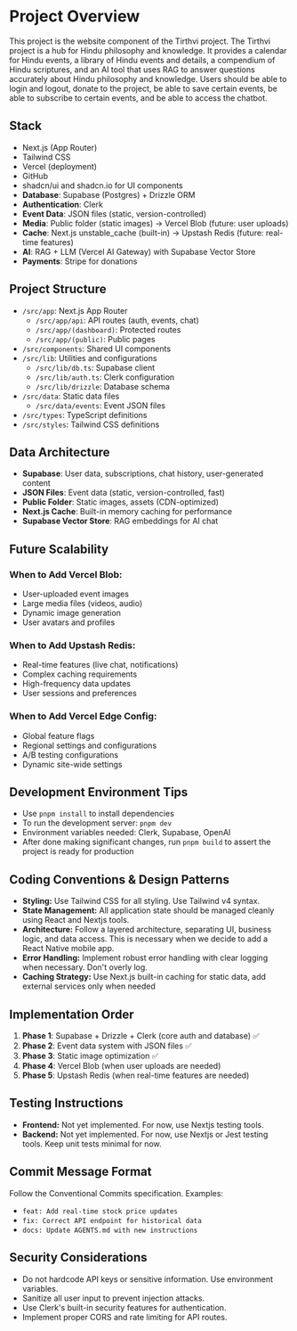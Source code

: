 # Project Overview

This project is the website component of the Tirthvi project. The Tirthvi project is a hub for Hindu philosophy and knowledge. It provides a calendar for Hindu events,
a library of Hindu events and details, a compendium of Hindu scriptures, and an AI tool that uses RAG to answer questions accurately about Hindu philosophy and knowledge.
Users should be able to login and logout, donate to the project, be able to save certain events, be able to subscribe to certain events, and be able to access the chatbot.

## Stack

- Next.js (App Router)
- Tailwind CSS
- Vercel (deployment)
- GitHub
- shadcn/ui and shadcn.io for UI components
- **Database**: Supabase (Postgres) + Drizzle ORM
- **Authentication**: Clerk
- **Event Data**: JSON files (static, version-controlled)
- **Media**: Public folder (static images) → Vercel Blob (future: user uploads)
- **Cache**: Next.js unstable_cache (built-in) → Upstash Redis (future: real-time features)
- **AI**: RAG + LLM (Vercel AI Gateway) with Supabase Vector Store
- **Payments**: Stripe for donations

## Project Structure

- `/src/app`: Next.js App Router
    - `/src/app/api`: API routes (auth, events, chat)
    - `/src/app/(dashboard)`: Protected routes
    - `/src/app/(public)`: Public pages
- `/src/components`: Shared UI components
- `/src/lib`: Utilities and configurations
    - `/src/lib/db.ts`: Supabase client
    - `/src/lib/auth.ts`: Clerk configuration
    - `/src/lib/drizzle`: Database schema
- `/src/data`: Static data files
    - `/src/data/events`: Event JSON files
- `/src/types`: TypeScript definitions
- `/src/styles`: Tailwind CSS definitions

## Data Architecture

- **Supabase**: User data, subscriptions, chat history, user-generated content
- **JSON Files**: Event data (static, version-controlled, fast)
- **Public Folder**: Static images, assets (CDN-optimized)
- **Next.js Cache**: Built-in memory caching for performance
- **Supabase Vector Store**: RAG embeddings for AI chat

## Future Scalability

### **When to Add Vercel Blob:**
- User-uploaded event images
- Large media files (videos, audio)
- Dynamic image generation
- User avatars and profiles

### **When to Add Upstash Redis:**
- Real-time features (live chat, notifications)
- Complex caching requirements
- High-frequency data updates
- User sessions and preferences

### **When to Add Vercel Edge Config:**
- Global feature flags
- Regional settings and configurations
- A/B testing configurations
- Dynamic site-wide settings

## Development Environment Tips

- Use `pnpm install` to install dependencies
- To run the development server: `pnpm dev`
- Environment variables needed: Clerk, Supabase, OpenAI
- After done making significant changes, run `pnpm build` to assert the project is ready for production

## Coding Conventions & Design Patterns

- **Styling:** Use Tailwind CSS for all styling. Use Tailwind v4 syntax.
- **State Management:** All application state should be managed cleanly using React and Nextjs tools.
- **Architecture:** Follow a layered architecture, separating UI, business logic, and data access. This is necessary when we decide to add a React Native mobile app.
- **Error Handling:** Implement robust error handling with clear logging when necessary. Don't overly log.
- **Caching Strategy:** Use Next.js built-in caching for static data, add external services only when needed

## Implementation Order

1. **Phase 1**: Supabase + Drizzle + Clerk (core auth and database) ✅
2. **Phase 2**: Event data system with JSON files ✅
3. **Phase 3**: Static image optimization ✅
4. **Phase 4**: Vercel Blob (when user uploads are needed)
5. **Phase 5**: Upstash Redis (when real-time features are needed)

## Testing Instructions

- **Frontend:** Not yet implemented. For now, use Nextjs testing tools.
- **Backend:** Not yet implemented. For now, use Nextjs or Jest testing tools.
Keep unit tests minimal for now.

## Commit Message Format

Follow the Conventional Commits specification. Examples:
- `feat: Add real-time stock price updates`
- `fix: Correct API endpoint for historical data`
- `docs: Update AGENTS.md with new instructions`

## Security Considerations

- Do not hardcode API keys or sensitive information. Use environment variables.
- Sanitize all user input to prevent injection attacks.
- Use Clerk's built-in security features for authentication.
- Implement proper CORS and rate limiting for API routes.
